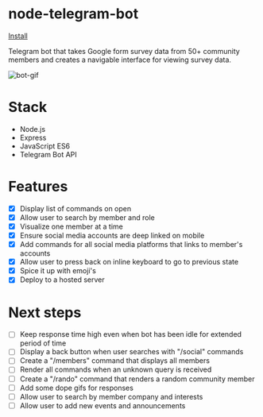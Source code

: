 # node-telegram-bot

[Install](https://t.me/rise_fam_bot)

Telegram bot that takes Google form survey data from 50+ community members and creates a navigable interface for viewing survey data.

![bot-gif](https://github.com/pxr13/node-telegram-bot/blob/master/src/assets/node-telegram-bot.gif)

# Stack
  * Node.js
  * Express
  * JavaScript ES6
  * Telegram Bot API

# Features

- [x] Display list of commands on open
- [x] Allow user to search by member and role
- [x] Visualize one member at a time
- [x] Ensure social media accounts are deep linked on mobile
- [x] Add commands for all social media platforms that links to member's accounts
- [x] Allow user to press back on inline keyboard to go to previous state
- [x] Spice it up with emoji's
- [x] Deploy to a hosted server

# Next steps

- [ ] Keep response time high even when bot has been idle for extended period of time
- [ ] Display a back button when user searches with "/social" commands
- [ ] Create a "/members" command that displays all members
- [ ] Render all commands when an unknown query is received
- [ ] Create a "/rando" command that renders a random community member
- [ ] Add some dope gifs for responses
- [ ] Allow user to search by member company and interests
- [ ] Allow user to add new events and announcements
